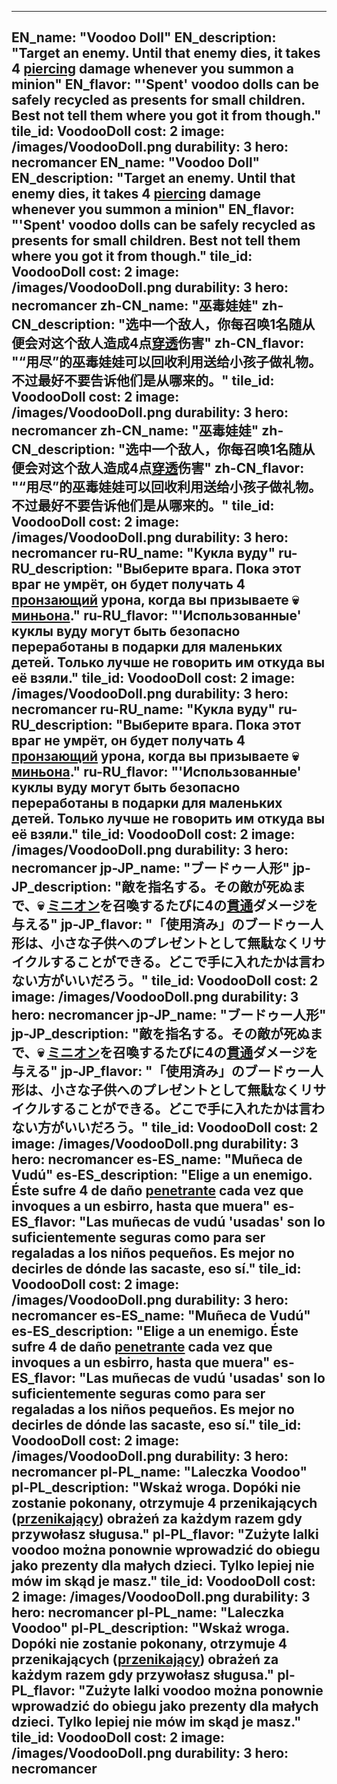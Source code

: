 ---

EN_name: "Voodoo Doll"
EN_description: "Target an enemy. Until that enemy dies, it takes 4 <u>piercing</u> damage whenever you summon a minion"
EN_flavor: "'Spent' voodoo dolls can be safely recycled as presents for small children. Best not tell them where you got it from though."
tile_id: VoodooDoll
cost: 2
image: /images/VoodooDoll.png
durability: 3
hero: necromancer
EN_name: "Voodoo Doll"
EN_description: "Target an enemy. Until that enemy dies, it takes 4 <u>piercing</u> damage whenever you summon a minion"
EN_flavor: "'Spent' voodoo dolls can be safely recycled as presents for small children. Best not tell them where you got it from though."
tile_id: VoodooDoll
cost: 2
image: /images/VoodooDoll.png
durability: 3
hero: necromancer
zh-CN_name: "巫毒娃娃"
zh-CN_description: "选中一个敌人，你每召唤1名随从便会对这个敌人造成4点<u>穿透</u>伤害"
zh-CN_flavor: "“用尽”的巫毒娃娃可以回收利用送给小孩子做礼物。不过最好不要告诉他们是从哪来的。"
tile_id: VoodooDoll
cost: 2
image: /images/VoodooDoll.png
durability: 3
hero: necromancer
zh-CN_name: "巫毒娃娃"
zh-CN_description: "选中一个敌人，你每召唤1名随从便会对这个敌人造成4点<u>穿透</u>伤害"
zh-CN_flavor: "“用尽”的巫毒娃娃可以回收利用送给小孩子做礼物。不过最好不要告诉他们是从哪来的。"
tile_id: VoodooDoll
cost: 2
image: /images/VoodooDoll.png
durability: 3
hero: necromancer
ru-RU_name: "Кукла вуду"
ru-RU_description: "Выберите врага. Пока этот враг не умрёт, он будет получать 4 <u>пронзающий</u> урона, когда вы призываете 💀 <u>миньона</u>."
ru-RU_flavor: "'Использованные' куклы вуду могут быть безопасно переработаны в подарки для маленьких детей. Только лучше не говорить им откуда вы её взяли."
tile_id: VoodooDoll
cost: 2
image: /images/VoodooDoll.png
durability: 3
hero: necromancer
ru-RU_name: "Кукла вуду"
ru-RU_description: "Выберите врага. Пока этот враг не умрёт, он будет получать 4 <u>пронзающий</u> урона, когда вы призываете 💀 <u>миньона</u>."
ru-RU_flavor: "'Использованные' куклы вуду могут быть безопасно переработаны в подарки для маленьких детей. Только лучше не говорить им откуда вы её взяли."
tile_id: VoodooDoll
cost: 2
image: /images/VoodooDoll.png
durability: 3
hero: necromancer
jp-JP_name: "ブードゥー人形"
jp-JP_description: "敵を指名する。その敵が死ぬまで、💀 <u>ミニオン</u>を召喚するたびに4の<u>貫通</u>ダメージを与える"
jp-JP_flavor: "「使用済み」のブードゥー人形は、小さな子供へのプレゼントとして無駄なくリサイクルすることができる。どこで手に入れたかは言わない方がいいだろう。"
tile_id: VoodooDoll
cost: 2
image: /images/VoodooDoll.png
durability: 3
hero: necromancer
jp-JP_name: "ブードゥー人形"
jp-JP_description: "敵を指名する。その敵が死ぬまで、💀 <u>ミニオン</u>を召喚するたびに4の<u>貫通</u>ダメージを与える"
jp-JP_flavor: "「使用済み」のブードゥー人形は、小さな子供へのプレゼントとして無駄なくリサイクルすることができる。どこで手に入れたかは言わない方がいいだろう。"
tile_id: VoodooDoll
cost: 2
image: /images/VoodooDoll.png
durability: 3
hero: necromancer
es-ES_name: "Muñeca de Vudú"
es-ES_description: "Elige a un enemigo. Éste sufre 4 de daño <u>penetrante</u> cada vez que invoques a un esbirro, hasta que muera"
es-ES_flavor: "Las muñecas de vudú 'usadas' son lo suficientemente seguras como para ser regaladas a los niños pequeños. Es mejor no decirles de dónde las sacaste, eso sí."
tile_id: VoodooDoll
cost: 2
image: /images/VoodooDoll.png
durability: 3
hero: necromancer
es-ES_name: "Muñeca de Vudú"
es-ES_description: "Elige a un enemigo. Éste sufre 4 de daño <u>penetrante</u> cada vez que invoques a un esbirro, hasta que muera"
es-ES_flavor: "Las muñecas de vudú 'usadas' son lo suficientemente seguras como para ser regaladas a los niños pequeños. Es mejor no decirles de dónde las sacaste, eso sí."
tile_id: VoodooDoll
cost: 2
image: /images/VoodooDoll.png
durability: 3
hero: necromancer
pl-PL_name: "Laleczka Voodoo"
pl-PL_description: "Wskaż wroga. Dopóki nie zostanie pokonany, otrzymuje 4 przenikających (<u>przenikający</u>) obrażeń za każdym razem gdy przywołasz sługusa."
pl-PL_flavor: "Zużyte lalki voodoo można ponownie wprowadzić do obiegu jako prezenty dla małych dzieci. Tylko lepiej nie mów im skąd je masz."
tile_id: VoodooDoll
cost: 2
image: /images/VoodooDoll.png
durability: 3
hero: necromancer
pl-PL_name: "Laleczka Voodoo"
pl-PL_description: "Wskaż wroga. Dopóki nie zostanie pokonany, otrzymuje 4 przenikających (<u>przenikający</u>) obrażeń za każdym razem gdy przywołasz sługusa."
pl-PL_flavor: "Zużyte lalki voodoo można ponownie wprowadzić do obiegu jako prezenty dla małych dzieci. Tylko lepiej nie mów im skąd je masz."
tile_id: VoodooDoll
cost: 2
image: /images/VoodooDoll.png
durability: 3
hero: necromancer
---